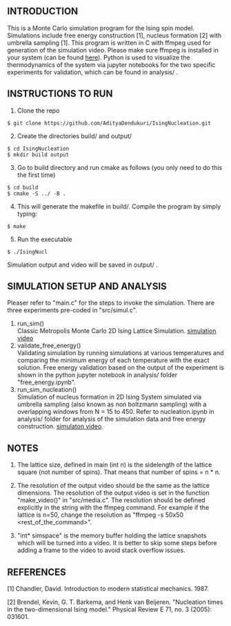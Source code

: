 


## INTRODUCTION                                
This is a Monte Carlo simulation program for the Ising spin model. Simulations include free energy construction [1], nucleus formation [2] with umbrella sampling [1]. This program is written in C with ffmpeg used for generation of the simulation video. Please make sure ffmpeg is installed in your system (can be found [here](https://ffmpeg.org/download.html)). Python is used to visualize the thermodynamics of the system via jupyter notebooks for the two specific experiments for validation, which can be found in analysis/ .  

## INSTRUCTIONS TO RUN 
1. Clone the repo
```
$ git clone https://github.com/AdityaDendukuri/IsingNucleation.git
```
2. Create the directories build/ and output/                        
``` 
$ cd IsingNucleation  
$ mkdir build output                                     
```                                    
                                                                    
3. Go to build directory and run cmake as follows (you only need to do this the first time)                   
```
$ cd build  
$ cmake -S ../ -B .                                      
```
          
4. This will generate the makefile in build/. Compile the program by simply   
   typing:       
```
$ make                                                   
```                                                       
5. Run the executable           
 ```
 $ ./IsingNucl                                            
 ```
 Simulation output and video will be saved in output/ .
## SIMULATION SETUP AND ANALYSIS                        
Pleaser refer to "main.c" for the steps to invoke the simulation. There are three experiments pre-coded in "src/simul.c".             

1. run_sim()                                                        
    Classic Metropolis Monte Carlo 2D Ising Lattice Simulation. [simulation video](https://youtu.be/HaPEz-NQ8I4)                
1. validate_free_energy()                                           
   Validating simulation by running simulations at various temperatures and comparing the minimum energy of each temperature with the exact solution. Free energy validation based on the output of the experiment is shown in the python jupyter notebook in analysis/ folder "free_energy.ipynb".                                              
1. run_sim_nucleation()                                             
   Simulation of nucleus formation in 2D Ising System simulated via umbrella sampling (also known as non boltzmann sampling) with a overlapping windows from N = 15 to 450. Refer    to nucleation.ipynb in analysis/ folder for analysis of the simulation data and free energy construction. [simulaton video](https://youtu.be/6_lvSokWUsw).     

## NOTES                             
1. The lattice size, defined in main (int n) is the sidelength of the lattice square (not number of spins). That means that number of spins = n * n.        

2. The resolution of the output video should be the same as the lattice dimensions. The resolution of the output video is set in the function "make_video()" in "src/media.c". The resolution should be defined explicitly in the string with the ffmpeg command. For example if the lattice is n=50, change the resolution as "ffmpeg <args> -s 50x50 <rest_of_the_command>".         

3. "int* simspace" is the memory buffer holding the lattice snapshots which will be turned into a video. It is better to skip some steps before adding a frame to the video to      avoid stack overflow issues.                                           

## REFERENCES                                   
 [1] Chandler, David. Introduction to modern statistical mechanics. 1987.                                                          
                                                                    
 [2] Brendel, Kevin, G. T. Barkema, and Henk van Beijeren. "Nucleation times in the two-dimensional Ising model." Physical Review E 71, no. 3 (2005): 031601.                             
